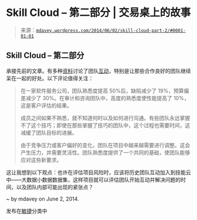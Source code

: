 <!--yml

分类：未分类

date: 2024-05-18 05:49:06

-->

# Skill Cloud – 第二部分 | 交易桌上的故事

> 来源：[`mdavey.wordpress.com/2014/06/02/skill-cloud-part-2/#0001-01-01`](https://mdavey.wordpress.com/2014/06/02/skill-cloud-part-2/#0001-01-01)

## Skill Cloud – 第二部分

承接先前的文章。有多种[资料](http://hbr.org/2013/12/the-hidden-benefits-of-keeping-teams-intact/ar/1)讨论了团队[互动](http://et.nwresd.org/files/The%20Value%20of%20Keeping%20Teams%20Together.pdf)，特别是让那些合作良好的团队继续呆在一起的好处。以下评论值得关注：

> 在一家软件服务公司，团队熟悉度提高 50%后，缺陷减少了 19%，预算偏差减少了 30%。在审计和咨询团队中，高度的熟悉度使性能提高了 10%，这是客户评估的结果。
> 
> 成员之间如果不熟悉，就不知道何时以及如何进行沟通。有些团队永远掌握不了这个技巧；即使在那些掌握了技巧的团队中，这个过程也需要时间，这减缓了团队目标的进展。
> 
> 由于竞争压力或客户偏好的变化，团队在项目中越来越需要进行调整。这会产生压力，并需要灵活性。团队熟悉度提供了一个共同的基础，使团队能够应对这些新要求。

这让我想到以下观点：也许在评估项目风险时，应该将历史团队互动加入到技能云中——大数据小数据数据集，这样项目就可以评估团队开始互动并解决问题的时间，以及团队内部可能出现的紧张点？

~ by mdavey on June 2, 2014.

发布在[敏捷](https://mdavey.wordpress.com/category/agile/)分类中
